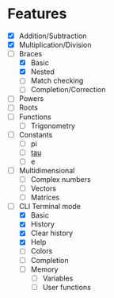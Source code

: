 
Features
===

- [x] Addition/Subtraction
- [x] Multiplication/Division
- [ ] Braces
  - [x] Basic
  - [x] Nested
  - [ ] Match checking
  - [ ] Completion/Correction
- [ ] Powers
- [ ] Roots
- [ ] Functions
  - [ ] Trigonometry
- [ ] Constants
  - [ ] pi
  - [ ] [tau](https://tauday.com/)
  - [ ] e
- [ ] Multidimensional
  - [ ] Complex numbers
  - [ ] Vectors
  - [ ] Matrices

- [ ] CLI Terminal mode
  - [x] Basic
  - [x] History
  - [x] Clear history
  - [x] Help
  - [ ] Colors
  - [ ] Completion
  - [ ] Memory
    - [ ] Variables
    - [ ] User functions
